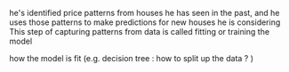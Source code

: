 
he's identified price patterns from houses he has seen in the past, and he uses those patterns to make predictions for new houses he is considering
This step of capturing patterns from data is called fitting or training the model

 how the model is fit (e.g. decision tree : how to split up the data ? )
